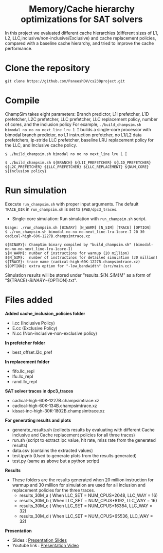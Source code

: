 <p align="center">
  <h1 align="center"> Memory/Cache hierarchy optimizations for SAT solvers </h1>
  
  <p> In this project we evaluated different cache hierarchies (different sizes of L1, L2, LLC,inclusive/non-inclusive/Exclusive) and cache replacement policies, compared with a baseline cache hierarchy, and tried to improve the cache performance. 
 </p>
</p>

# Clone the repository
```
git clone https://github.com/PaneeshDV/cs230project.git
```


# Compile

ChampSim takes eight parameters: Branch predictor, L1I prefetcher, L1D prefetcher, L2C prefetcher, LLC prefetcher, LLC replacement policy, number of cores, and the inclusion policy
For example, `./build_champsim.sh bimodal no no no next_line lru 1 I` builds a single-core processor with bimodal branch predictor, no L1 instruction prefetcher, no L1/L2 data prefetchers, ip-stride LLC prefetcher, baseline LRU replacement policy for the LLC, and Inclusive cache policy.
```
$ ./build_champsim.sh bimodal no no no next_line lru 1 I

$ ./build_champsim.sh ${BRANCH} ${L1I_PREFETCHER} ${L1D_PREFETCHER} ${L2C_PREFETCHER} ${LLC_PREFETCHER} ${LLC_REPLACEMENT} ${NUM_CORE} ${Inclusion policy}
```

# Run simulation

Execute `run_champsim.sh` with proper input arguments. The default `TRACE_DIR` in `run_champsim.sh` is set to `$PWD/dpc3_traces`. <br>

* Single-core simulation: Run simulation with `run_champsim.sh` script.

```
Usage: ./run_champsim.sh [BINARY] [N_WARM] [N_SIM] [TRACE] [OPTION]
$ ./run_champsim.sh bimodal-no-no-no-next_line-lru-1core-I 20 30 cadical-high-60K-1227B.champsimtrace.xz

${BINARY}: ChampSim binary compiled by "build_champsim.sh" (bimodal-no-no-no-next_line-lru-1core-I)
${N_WARM}: number of instructions for warmup (20 million)
${N_SIM}:  number of instructinos for detailed simulation (30 million)
${TRACE}: trace name (cadical-high-60K-1227B.champsimtrace.xz)
${OPTION}: extra option for "-low_bandwidth" (src/main.cc)
```
Simulation results will be stored under "results_${N_SIM}M" as a form of "${TRACE}-${BINARY}-${OPTION}.txt".<br> 


# Files added
**Added cache_inclusion_policies folder**
* I.cc (Inclusive Policy)
* E.cc (Exclusive Policy)
* N.cc (Non-inclusive-non-exclusive policy)

**In prefetcher folder**
* best_offset.l2c_pref

**In replacement folder**
* fifo.llc_repl
* lfu.llc_repl
* rand.llc_repl

**SAT solver traces in dpc3_traces**
* cadical-high-60K-1227B.champsimtrace.xz
* cadical-high-60K-134B.champsimtrace.xz
* kissat-inc-high-30K-1802B.champsimtrace.xz

**For generating results and plots**
* generate_results.sh (collects results by evaluating with different Cache inclusive and Cache replacement policies for all three traces)
* run.sh (script to extract ipc value, hit rate, miss rate from the generated results)
* data.csv (contains the extracted values)
* test.ipynb (Used to generate plots from the results generated)
* test.py (same as above but a python script)

**Results**
* These folders are the results generated when 20 million instruction for warmup and 30 million for simulation are used for all inclusion and replacement policies for the three traces.
  * results_30M_a ( When LLC_SET = NUM_CPUS*2048, LLC_WAY = 16)
  * results_30M_b ( When LLC_SET = NUM_CPUS*8192, LLC_WAY = 16)
  * results_30M_c ( When LLC_SET = NUM_CPUS*16384, LLC_WAY = 32)
  * results_30M_d ( When LLC_SET = NUM_CPUS*65536, LLC_WAY = 32)
  
**Presentation**
* Slides : [Presentation Slides](https://iitbacin-my.sharepoint.com/:p:/g/personal/210050096_iitb_ac_in/Edq1l_KecGZMszam3BCRpScBD9BzUPDo4o7Jg7Dbh_DzNA?e=wAheVV)
* Youtube link : [Presentation Video](https://youtu.be/n0Ka6vYPbeg)
